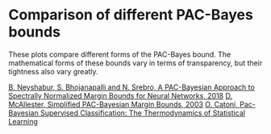 # Comparison of different PAC-Bayes bounds

These plots compare different forms of the PAC-Bayes bound. The mathematical
forms of these bounds vary in terms of transparency, but their tightness
also vary greatly.

[B. Neyshabur, S. Bhojanapalli and N. Srebro, A PAC-Bayesian Approach to Spectrally Normalized Margin Bounds for Neural Networks, 2018](https://arxiv.org/abs/1707.09564)
[D. McAllester, Simplified PAC-Bayesian Margin Bounds, 2003](http://citeseerx.ist.psu.edu/viewdoc/summary?doi=10.1.1.129.6048)
[O. Catoni, Pac-Bayesian Supervised Classification: The Thermodynamics of Statistical Learning](https://arxiv.org/abs/0712.0248)
